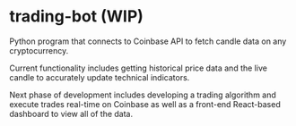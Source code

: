# trading-bot (WIP)
Python program that connects to Coinbase API to fetch candle data on any cryptocurrency.

Current functionality includes getting historical price data and the live candle to accurately update technical indicators.

Next phase of development includes developing a trading algorithm and execute trades real-time on Coinbase as well as a front-end React-based dashboard to view all of the data.
 
